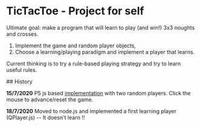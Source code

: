# TicTacToe - Project for self

Ultimate goal: make a program that will learn to play (and win!) 3x3 noughts and crosses.
1. Implement the game and random player objects,
1. Choose a learning/playing paradigm and implement a player that learns.

Current thinking is to try a rule-based playing strategy and try to learn useful rules.

## History

**15/7/2020** P5 js based [implementation](https://editor.p5js.org/maleyenator/sketches/lCl-3o7aD) with two random players. Click the mouse to advance/reset the game.

**18/7/2020** Moved to node.js and implemented a first
learning player (QPlayer.js) -- It doesn't learn !!

